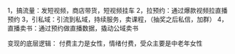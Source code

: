1，搞流量：发短视频，商店带货，短视频挂车
2，拉预约：通过爆款视频拉直播预约
3，引私域：引流到私域，持续服务，卖课程，（抽奖之后私信，加群）
4，直播卖书：通过预约做直播数据，撬动公域卖书


变现的底层逻辑：
付费主力是女性，情绪付费，受众主要是中老年女性
